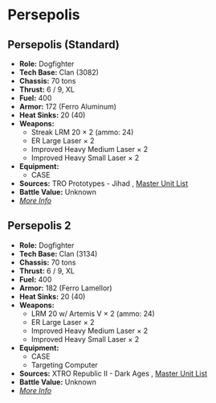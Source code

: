 # Persepolis 

## Persepolis (Standard) 

- **Role:** Dogfighter 
- **Tech Base:** Clan (3082) 
- **Chassis:** 70 tons 
- **Thrust:** 6 / 9, XL 
- **Fuel:** 400 
- **Armor:** 172 (Ferro Aluminum) 
- **Heat Sinks:** 20 (40) 
- **Weapons:** 
  - Streak LRM 20 × 2 (ammo: 24) 
  - ER Large Laser × 2 
  - Improved Heavy Medium Laser × 2 
  - Improved Heavy Small Laser × 2 
- **Equipment:** 
  - CASE 
- **Sources:** TRO Prototypes - Jihad , [Master Unit List](http://masterunitlist.info/Unit/Details/4806) 
- **Battle Value:** Unknown 
- [*More Info*](persepolis/persepolis_standard.md) 

## Persepolis 2 

- **Role:** Dogfighter 
- **Tech Base:** Clan (3134) 
- **Chassis:** 70 tons 
- **Thrust:** 6 / 9, XL 
- **Fuel:** 400 
- **Armor:** 182 (Ferro Lamellor) 
- **Heat Sinks:** 20 (40) 
- **Weapons:** 
  - LRM 20 w/ Artemis V × 2 (ammo: 24) 
  - ER Large Laser × 2 
  - Improved Heavy Medium Laser × 2 
  - Improved Heavy Small Laser × 2 
- **Equipment:** 
  - CASE 
  - Targeting Computer 
- **Sources:** XTRO Republic II - Dark Ages , [Master Unit List](http://masterunitlist.info/Unit/Details/7358) 
- **Battle Value:** Unknown 
- [*More Info*](persepolis/persepolis_2.md) 

